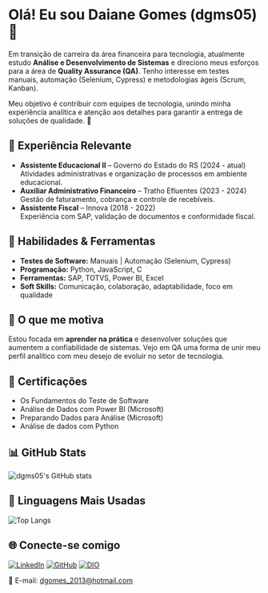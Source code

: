 # Olá! Eu sou Daiane Gomes (dgms05) 👋

Em transição de carreira da área financeira para tecnologia, atualmente estudo **Análise e Desenvolvimento de Sistemas** e direciono meus esforços para a área de **Quality Assurance (QA)**. Tenho interesse em testes manuais, automação (Selenium, Cypress) e metodologias ágeis (Scrum, Kanban).  

Meu objetivo é contribuir com equipes de tecnologia, unindo minha experiência analítica e atenção aos detalhes para garantir a entrega de soluções de qualidade. 🚀

## 🏢 Experiência Relevante 

- **Assistente Educacional II** – Governo do Estado do RS (2024 - atual)  
  Atividades administrativas e organização de processos em ambiente educacional.  
- **Auxiliar Administrativo Financeiro** – Tratho Efluentes (2023 - 2024)  
  Gestão de faturamento, cobrança e controle de recebíveis.  
- **Assistente Fiscal** – Innova (2018 - 2022)  
  Experiência com SAP, validação de documentos e conformidade fiscal.  

## 📱 Habilidades & Ferramentas  

- **Testes de Software:** Manuais | Automação (Selenium, Cypress)  
- **Programação:** Python, JavaScript, C  
- **Ferramentas:** SAP, TOTVS, Power BI, Excel  
- **Soft Skills:** Comunicação, colaboração, adaptabilidade, foco em qualidade  

## 🚀 O que me motiva  

Estou focada em **aprender na prática** e desenvolver soluções que aumentem a confiabilidade de sistemas. Vejo em QA uma forma de unir meu perfil analítico com meu desejo de evoluir no setor de tecnologia.  

## 📌 Certificações  

- Os Fundamentos do Teste de Software  
- Análise de Dados com Power BI (Microsoft)  
- Preparando Dados para Análise (Microsoft)  
- Análise de dados com Python

## 📊 GitHub Stats  

![dgms05's GitHub stats](https://github-readme-stats.vercel.app/api?username=dgms05&show_icons=true&theme=dark)  

## 🧠 Linguagens Mais Usadas 

![Top Langs](https://github-readme-stats.vercel.app/api/top-langs/?username=dgms05&layout=compact&theme=dark)

## 🌐 Conecte-se comigo

[![LinkedIn](https://img.shields.io/badge/LinkedIn-0077B5?style=for-the-badge&logo=linkedin&logoColor=white)](https://www.linkedin.com/in/daiannegomes)
[![GitHub](https://img.shields.io/badge/GitHub-000?style=for-the-badge&logo=github&logoColor=30A3DC)](https://github.com/dgms05)
[![DIO](https://img.shields.io/badge/DIO-0078D4?style=for-the-badge&logo=appveyor&logoColor=white)](https://www.dio.me/users/dgomes_2013)


📧 E-mail: dgomes_2013@hotmail.com
